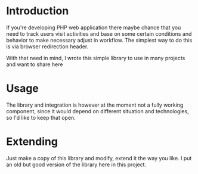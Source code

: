 # Introduction

If you're developing PHP web application there maybe chance that you need to track users visit activities and base on some certain conditions and behavior to make necessary adjust in workflow. The simplest way to do this is via browser redirection header. 

With that need in mind, I wrote this simple library to use in many projects and want to share here

# Usage 

The library and integration is however at the moment not a fully working component, since it would depend on different situation and technologies, so I'd like to keep that open. 

# Extending

Just make a copy of this library and modify, extend it the way you like. I put an old but good version of the library here in this project.